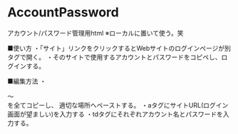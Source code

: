 # AccountPassword

アカウント/パスワード管理用html
※ローカルに置いて使う。笑

■使い方
・「サイト」リンクをクリックするとWebサイトのログインページが別タグで開く。
・そのサイトで使用するアカウントとパスワードをコピペし、ログインする。

■編集方法
・<div class="acpw"> ～ </div> を全てコピーし、
適切な場所へペーストする。
・aタグにサイトURL(ログイン画面が望ましい)を入力する
・tdタグにそれぞれアカウント名とパスワードを入力する。
